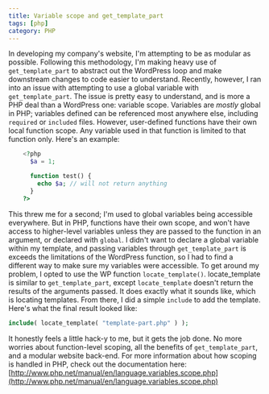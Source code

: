 ```yaml
---
title: Variable scope and get_template_part
tags: [php]
category: PHP
---
```


In developing my company's website, I'm attempting to be as modular as possible. Following this methodology, I'm making heavy use of `get_template_part` to abstract out the WordPress loop and make downstream changes to code easier to understand. Recently, however, I ran into an issue with attempting to use a global variable with `get_template_part`. The issue is pretty easy to understand, and is more a PHP deal than a WordPress one: variable scope. Variables are *mostly* global in PHP; variables defined can be referenced most anywhere else, including `required` or `included` files. However, user-defined functions have their own local function scope. Any variable used in that function is limited to that function only. Here's an example:

```php
	<?php
	  $a = 1;

	  function test() {
	    echo $a; // will not return anything
	  }
	?>
```

 This threw me for a second; I'm used to global variables being accessible everywhere. But in PHP, functions have their own scope, and won't have access to higher-level variables unless they are passed to the function in an argument, or declared with `global`. I didn't want to declare a global variable within my template, and passing variables through `get_template_part` is exceeds the limitations of the WordPress function, so I had to find a different way to make sure my variables were accessible. To get around my problem, I opted to use the WP function `locate_template()`. locate_template is similar to `get_template_part`, except `locate_template` doesn't return the results of the arguments passed. It does exactly what it sounds like, which is locating templates. From there, I did a simple `include` to add the template. Here's what the final result looked like:

```php
include( locate_template( "template-part.php" ) );
```

 It honestly feels a little hack-y to me, but it gets the job done. No more worries about function-level scoping, all the benefits of `get_template_part`, and a modular website back-end. For more information about how scoping is handled in PHP, check out the documentation here: [http://www.php.net/manual/en/language.variables.scope.php](http://www.php.net/manual/en/language.variables.scope.php)
